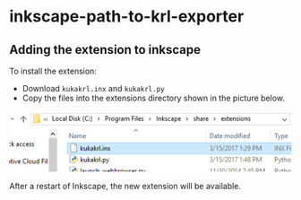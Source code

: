 # inkscape-path-to-krl-exporter

## Adding the extension to inkscape
To install the extension:
* Download `kukakrl.inx` and `kukakrl.py`
* Copy the files into the extensions directory shown in the picture below.

![](screenshots/0.png)

After a restart of Inkscape, the new extension will be available.


